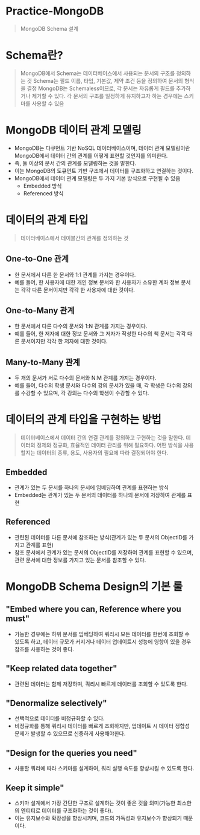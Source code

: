 # Practice-MongoDB

> MongoDB Schema 설계

# Schema란?

> MongoDB에서 Schema는 데이터베이스에서 사용되는 문서의 구조를 정의하는 것
> Schema는 필드 이름, 타입, 기본값, 제약 조건 등을 정의하여 문서의 형식을 결정
> MongoDB는 Schemaless이므로, 각 문서는 자유롭게 필드를 추가하거나 제거할 수 있다.
> 각 문서의 구조를 일정하게 유지하고자 하는 경우에는 스키마를 사용할 수 있음

# MongoDB 데이터 관계 모델링

- MongoDB는 다큐먼트 기반 NoSQL 데이터베이스이며, 데이터 관계 모델링이란 MongoDB에서 데이터 간의 관계를 어떻게 표현할 것인지를 의미한다.
- 즉, 둘 이상의 문서 간의 관계를 모델링하는 것을 말한다.
- 이는 MongoDB의 도큐먼트 기반 구조에서 데이터를 구조화하고 연결하는 것이다.
- MongoDB에서 데이터 관계 모델링은 두 가지 기본 방식으로 구현될 수 있음
  - Embedded 방식
  - Referenced 방식

# 데이터의 관계 타입

> 데이터베이스에서 테이블간의 관계를 정의하는 것

## One-to-One 관계

- 한 문서에서 다른 한 문서와 1:1 관계를 가지는 경우이다.
- 예를 들어, 한 사용자에 대한 개인 정보 문서와 한 사용자가 소유한 계좌 정보 문서는 각각 다른 문서이지만 각각 한 사용자에 대한 것이다.

## One-to-Many 관계

- 한 문서에서 다른 다수의 문서와 1:N 관계를 가지는 경우이다.
- 예를 들어, 한 저자에 대한 정보 문서와 그 저자가 작성한 다수의 책 문서는 각각 다른 문서이지만 각각 한 저자에 대한 것이다.

## Many-to-Many 관계

- 두 개의 문서가 서로 다수의 문서와 N:M 관계를 가지는 경우이다.
- 예를 들어, 다수의 학생 문서와 다수의 강의 문서가 있을 때, 각 학생은 다수의 강의를 수강할 수 있으며, 각 강의는 다수의 학생이 수강할 수 있다.

# 데이터의 관계 타입을 구현하는 방법

> 데이터베이스에서 데이터 간의 연결 관계를 정의하고 구현하는 것을 말한다.
> 데이터의 정제와 정규화, 효율적인 데이터 관리를 위해 필요하다.
> 어떤 방식을 사용할지는 데이터의 종류, 용도, 사용자의 필요에 따라 결정되어야 한다.

## Embedded

- 관계가 있는 두 문서를 하나의 문서에 임베딩하여 관계를 표현하는 방식
- Embedded는 관계가 있는 두 문서의 데이터를 하나의 문서에 저장하여 관계를 표현

## Referenced

- 관련된 데이터를 다른 문서에 참조하는 방식(관계가 있는 두 문서의 ObjectID를 가지고 관계를 표현)
- 참조 문서에서 관계가 있는 문서의 ObjectID를 저장하여 관계를 표현할 수 있으며, 관련 문서에 대한 정보를 가지고 있는 문서를 참조할 수 있다.

# MongoDB Schema Design의 기본 룰

## "Embed where you can, Reference where you must"

- 가능한 경우에는 하위 문서를 임베딩하여 쿼리시 모든 데이터를 한번에 조회할 수 있도록 하고,
  데이터 규모가 커지거나 데이터 업데이트시 성능에 영향이 있을 경우 참조를 사용하는 것이 좋다.

## "Keep related data together"

- 관련된 데이터는 함께 저장하며, 쿼리시 빠르게 데이터를 조회할 수 있도록 한다.

## "Denormalize selectively"

- 선택적으로 데이터를 비정규화할 수 있다.
- 비정규화를 통해 쿼리시 데이터를 빠르게 조회하지만, 업데이트 시 데이터 정합성 문제가 발생할 수 있으므로 신중하게 사용해야한다.

## "Design for the queries you need"

- 사용할 쿼리에 따라 스키마를 설계하여, 쿼리 실행 속도를 향상시킬 수 있도록 한다.

## Keep it simple"

- 스키마 설계에서 가장 간단한 구조로 설계하는 것이 좋은 것을 의미(가능한 최소한의 엔티티로 데이터를 구조화하는 것이 좋다).
- 이는 유지보수와 확장성을 향상시키며, 코드의 가독성과 유지보수가 향상되기 때문이다.
